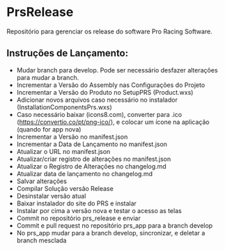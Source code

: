 PrsRelease
==========

Repositório para gerenciar os release do software Pro Racing Software.

## Instruções de Lançamento:

- Mudar branch para develop. Pode ser necessário desfazer alterações para mudar a branch.
- Incrementar a Versão do Assembly nas Configurações do Projeto
- Incrementar a Versão do Produto no SetupPRS (Product.wxs)
- Adicionar novos arquivos caso necessário no instalador (InstallationComponentsPrs.wxs)
- Caso necessário baixar (icons8.com), converter para .ico (https://convertio.co/pt/png-ico/), e colocar um ícone na aplicação (quando for app nova)
- Incrementar a Versão no manifest.json
- Incrementar a Data de Lançamento no manifest.json
- Atualizar o URL no manifest.json
- Atualizar/criar registro de alterações no manifest.json
- Atualizar o Registro de Alterações no changelog.md
- Atualizar data de lançamento no changelog.md
- Salvar alterações
- Compilar Solução versão Release
- Desinstalar versão atual
- Baixar instalador do site do PRS e instalar
- Instalar por cima a versão nova e testar o acesso as telas
- Commit no repositório prs_release e enviar
- Commit e pull request no repositório prs_app para a branch develop
- No prs_app mudar para a branch develop, sincronizar, e deletar a branch mesclada

